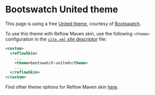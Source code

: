 # Bootswatch United theme

This page is using a free [United theme][bootswatch-theme], courtesy of
[Bootswatch][bootswatch].

To use this theme with Reflow Maven skin, use the following `<theme>` configuration
in the [`site.xml` site descriptor][site-xml] file:
  
```xml
<custom>
  <reflowSkin>
    ...
    <theme>bootswatch-united</theme>
    ...
  </reflowSkin>
</custom>
```

Find other theme options for Reflow Maven skin [here][reflow-themes].

[bootswatch-theme]: https://bootswatch.com/united/
[bootswatch]: https://bootswatch.com
[site-xml]: https://maven.apache.org/doxia/doxia-sitetools/doxia-decoration-model/decoration.html
[reflow-themes]: ../config.html#Themes
